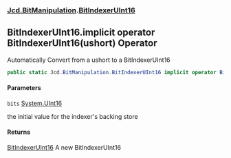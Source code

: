 ### [Jcd.BitManipulation](Jcd.BitManipulation.md 'Jcd.BitManipulation').[BitIndexerUInt16](Jcd.BitManipulation.BitIndexerUInt16.md 'Jcd.BitManipulation.BitIndexerUInt16')

## BitIndexerUInt16.implicit operator BitIndexerUInt16(ushort) Operator

Automatically Convert from a ushort to a BitIndexerUInt16

```csharp
public static Jcd.BitManipulation.BitIndexerUInt16 implicit operator BitIndexerUInt16(ushort bits);
```
#### Parameters

<a name='Jcd.BitManipulation.BitIndexerUInt16.op_ImplicitJcd.BitManipulation.BitIndexerUInt16(ushort).bits'></a>

`bits` [System.UInt16](https://docs.microsoft.com/en-us/dotnet/api/System.UInt16 'System.UInt16')

the initial value for the indexer's backing store

#### Returns

[BitIndexerUInt16](Jcd.BitManipulation.BitIndexerUInt16.md 'Jcd.BitManipulation.BitIndexerUInt16')
A new BitIndexerUInt16